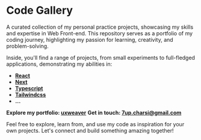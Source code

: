 # **Code Gallery**

A curated collection of my personal practice projects, showcasing my skills and expertise in Web Front-end. This repository serves as a portfolio of my coding journey, highlighting my passion for learning, creativity, and problem-solving.

Inside, you'll find a range of projects, from small experiments to full-fledged applications, demonstrating my abilities in:

- **[React](https://react.dev/)**
- **[Next](https://nextjs.org/)**
- **[Typescript](https://typescriptlang.org/)**
- **[Tailwindcss](https://tailwindcss.com/)**
- **...**

**Explore my portfolio: [uxweaver](https://uxweaver.codes)**
**Get in touch: [7up.charsi@gmail.com](mailto:7up.charsi@gmail.com)**

Feel free to explore, learn from, and use my code as inspiration for your own projects. Let's connect and build something amazing together!
